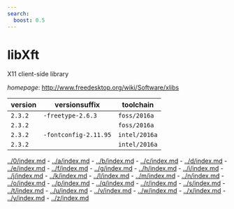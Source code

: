 ```yaml
---
search:
  boost: 0.5
---
```

# libXft

X11 client-side library

*homepage*: <http://www.freedesktop.org/wiki/Software/xlibs>

version | versionsuffix | toolchain
--------|---------------|----------
``2.3.2`` | ``-freetype-2.6.3`` | ``foss/2016a``
``2.3.2`` |  | ``foss/2016a``
``2.3.2`` | ``-fontconfig-2.11.95`` | ``intel/2016a``
``2.3.2`` |  | ``intel/2016a``

[../0/index.md](0) - [../a/index.md](a) - [../b/index.md](b) - [../c/index.md](c) - [../d/index.md](d) - [../e/index.md](e) - [../f/index.md](f) - [../g/index.md](g) - [../h/index.md](h) - [../i/index.md](i) - [../j/index.md](j) - [../k/index.md](k) - [../l/index.md](l) - [../m/index.md](m) - [../n/index.md](n) - [../o/index.md](o) - [../p/index.md](p) - [../q/index.md](q) - [../r/index.md](r) - [../s/index.md](s) - [../t/index.md](t) - [../u/index.md](u) - [../v/index.md](v) - [../w/index.md](w) - [../x/index.md](x) - [../y/index.md](y) - [../z/index.md](z)

